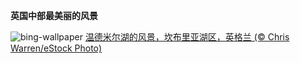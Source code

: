 
**英国中部最美丽的风景**

![bing-wallpaper](https://www.bing.com/th?id=OHR.WindermereHills_ZH-CN6614218161_1920x1080.jpg)
[温德米尔湖的风景，坎布里亚湖区，英格兰 (© Chris Warren/eStock Photo)](https://www.bing.com/search?q=%E6%B8%A9%E5%BE%B7%E7%B1%B3%E5%B0%94%E6%B9%96&amp;form=hpcapt&amp;mkt=zh-cn)
  